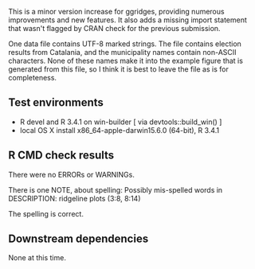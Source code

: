 This is a minor version increase for ggridges, providing numerous improvements and new features. It also adds
a missing import statement that wasn't flagged by CRAN check for the previous submission.

One data file contains UTF-8 marked strings. The file contains election results from Catalania,
and the municipality names contain non-ASCII characters. None of these names make it into the
example figure that is generated from this file, so I think it is best to leave the file as is
for completeness.

## Test environments
* R devel and R 3.4.1 on win-builder [ via devtools::build_win() ]
* local OS X install x86_64-apple-darwin15.6.0 (64-bit), R 3.4.1

## R CMD check results
There were no ERRORs or WARNINGs.

There is one NOTE, about spelling:
Possibly mis-spelled words in DESCRIPTION:
  ridgeline plots (3:8, 8:14)

The spelling is correct.

## Downstream dependencies
None at this time.

